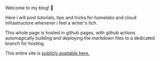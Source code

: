 Welcome to my blog! 🙌

Here i will post tutorials, tips and tricks for homelabs and cloud infrastructure whenever i feel a writer's itch.

This whole page is hosted in github pages, with github actions automagically building and deploying the markdown files to a dedicated branch for hosting.

This entire site is [publicly available here.](https://github.com/frealmyr/fmlab.no/)

